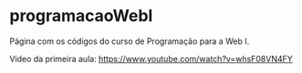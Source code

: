 # programacaoWebI
Página com os códigos do curso de Programação para a Web I.

Video da primeira aula: https://www.youtube.com/watch?v=whsF08VN4FY
